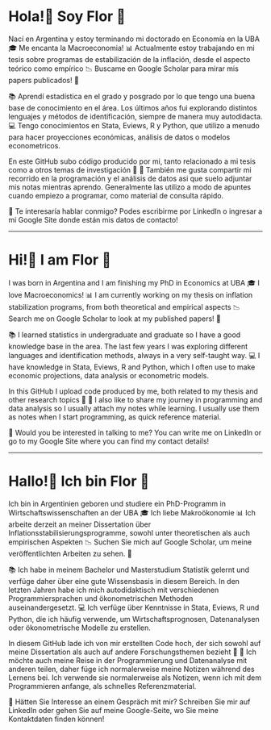 # Hola!👋 Soy Flor 🌸

Nací en Argentina y estoy terminando mi doctorado en Economía en la UBA 🎓
Me encanta la Macroeconomia! 📊 Actualmente estoy trabajando en mi tesis sobre programas de estabilización de la inflación, desde el aspecto teórico como empírico 📉 
Buscame en Google Scholar para mirar mis papers publicados! 📄

📚 Aprendí estadística en el grado y posgrado por lo que tengo una buena base de conocimiento en el área. Los últimos años fui explorando distintos lenguajes y métodos de identificación, siempre de manera muy autodidacta. 
💻 Tengo conocimientos en Stata, Eviews, R y Python, que utilizo a menudo para hacer proyecciones económicas, análisis de datos o modelos econometricos.

En este GitHub subo código producido por mi, tanto relacionado a mi tesis como a otros temas de investigación 📁
📑 También me gusta compartir mi recorrido en la programación y el análisis de datos asi que suelo adjuntar mis notas mientras aprendo. Generalmente las utilizo a modo de apuntes cuando empiezo a programar, como material de consulta rápido.

💬 Te interesaría hablar conmigo? Podes escribirme por LinkedIn o ingresar a mi Google Site donde están mis datos de contacto!

____________________________________________________________________________________________________________________________________________________________________________________________________________

# Hi!👋 I am Flor 🌸

I was born in Argentina and I am finishing my PhD in Economics at UBA 🎓 I love Macroeconomics! 📊 I am currently working on my thesis on inflation stabilization programs, from both theoretical and empirical aspects 📉 Search me on Google Scholar to look at my published papers! 📄

📚 I learned statistics in undergraduate and graduate so I have a good knowledge base in the area. The last few years I was exploring different languages and identification methods, always in a very self-taught way. 💻 I have knowledge in Stata, Eviews, R and Python, which I often use to make economic projections, data analysis or econometric models.

In this GitHub I upload code produced by me, both related to my thesis and other research topics 📁 📑 I also like to share my journey in programming and data analysis so I usually attach my notes while learning. I usually use them as notes when I start programming, as quick reference material.

💬 Would you be interested in talking to me? You can write me on LinkedIn or go to my Google Site where you can find my contact details!

____________________________________________________________________________________________________________________________________________________________________________________________________________

# Hallo!👋 Ich bin Flor 🌸

Ich bin in Argentinien geboren und studiere ein PhD-Programm in Wirtschaftswissenschaften an der UBA 🎓 Ich liebe Makroökonomie 📊 Ich arbeite derzeit an meiner Dissertation über Inflationsstabilisierungsprogramme, sowohl unter theoretischen als auch empirischen Aspekten 📉 Suchen Sie mich auf Google Scholar, um meine veröffentlichten Arbeiten zu sehen. 📄

📚  Ich habe in meinem Bachelor und Masterstudium Statistik gelernt und verfüge daher über eine gute Wissensbasis in diesem Bereich. In den letzten Jahren habe ich mich autodidaktisch mit verschiedenen Programmiersprachen und ökonometrischen Methoden auseinandergesetzt. 💻 Ich verfüge über Kenntnisse in Stata, Eviews, R und Python, die ich häufig verwende, um Wirtschaftsprognosen, Datenanalysen oder ökonometrische Modelle zu erstellen.

In diesem GitHub lade ich von mir erstellten Code hoch, der sich sowohl auf meine Dissertation als auch auf andere Forschungsthemen bezieht 📁 📑 Ich möchte auch meine Reise in der Programmierung und Datenanalyse mit anderen teilen, daher füge ich normalerweise meine Notizen während des Lernens bei. Ich verwende sie normalerweise als Notizen, wenn ich mit dem Programmieren anfange, als schnelles Referenzmaterial.

💬 Hätten Sie Interesse an einem Gespräch mit mir? Schreiben Sie mir auf LinkedIn oder gehen Sie auf meine Google-Seite, wo Sie meine Kontaktdaten finden können!
